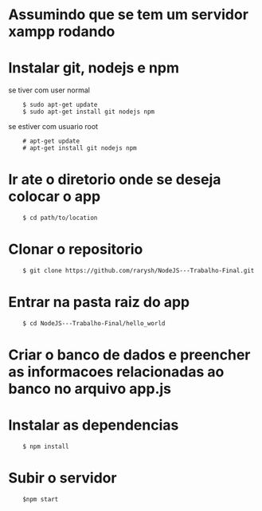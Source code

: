 Assumindo que se tem um servidor xampp rodando
==============================================

Instalar git, nodejs e npm
==========================

se tiver com user normal

        $ sudo apt-get update
        $ sudo apt-get install git nodejs npm
se estiver com usuario root

        # apt-get update
        # apt-get install git nodejs npm

Ir ate o diretorio onde se deseja colocar o app
================================================
        $ cd path/to/location

Clonar o repositorio
===================
        $ git clone https://github.com/rarysh/NodeJS---Trabalho-Final.git

Entrar na pasta raiz do app      
===========================
        $ cd NodeJS---Trabalho-Final/hello_world

Criar o banco de dados e preencher as informacoes relacionadas ao banco no arquivo app.js
===========================================================================================
Instalar as dependencias
========================
        $ npm install

Subir o servidor
================
        $npm start

